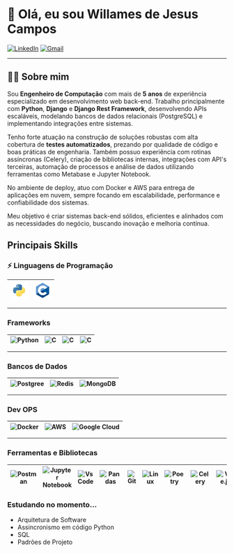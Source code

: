 # 👋 Olá, eu sou Willames de Jesus Campos

[![LinkedIn](https://img.shields.io/badge/LinkedIn-blue?logo=linkedin&style=flat-square)](https://www.linkedin.com/in/willamescampos/)
[![Gmail](https://img.shields.io/badge/gmail-red?logo=gmail&style=flat-square)](mailto:willwjccampos@gmail.com)

---

## 🧑‍💻 Sobre mim

Sou **Engenheiro de Computação** com mais de **5 anos** de experiência especializado em desenvolvimento web back-end. Trabalho principalmente com **Python**, **Django** e **Django Rest Framework**, desenvolvendo APIs escaláveis, modelando bancos de dados relacionais (PostgreSQL) e implementando integrações entre sistemas.

Tenho forte atuação na construção de soluções robustas com alta cobertura de **testes automatizados**, prezando por qualidade de código e boas práticas de engenharia. Também possuo experiência com rotinas assíncronas (Celery), criação de bibliotecas internas, integrações com API's terceiras, automação de processos e análise de dados utilizando ferramentas como Metabase e Jupyter Notebook.

No ambiente de deploy, atuo com Docker e AWS para entrega de aplicações em nuvem, sempre focando em escalabilidade, performance e confiabilidade dos sistemas.

Meu objetivo é criar sistemas back-end sólidos, eficientes e alinhados com as necessidades do negócio, buscando inovação e melhoria contínua.



## Principais Skills

### ⚡ Linguagens de Programação

<img title="Python" alt="Python" width="40px" src="https://raw.githubusercontent.com/github/explore/master/topics/python/python.png" />|<img title="C" alt="C" width="40px" src="https://raw.githubusercontent.com/github/explore/master/topics/c/c.png">
|--|--|

---

### Frameworks
          
<img title="Django" alt="Python" width="40px" src="https://cdn.jsdelivr.net/gh/devicons/devicon@latest/icons/django/django-plain.svg"/>|<img title="Django Rest Framework" alt="C" width="40px" src="https://cdn.jsdelivr.net/gh/devicons/devicon@latest/icons/djangorest/djangorest-original-wordmark.svg">|<img title="Flask" alt="C" width="40px" src="https://cdn.jsdelivr.net/gh/devicons/devicon@latest/icons/flask/flask-original.svg">|<img title="Fast API" alt="C" width="40px" src="https://cdn.jsdelivr.net/gh/devicons/devicon@latest/icons/fastapi/fastapi-original-wordmark.svg">
|--|--|--|--|

---
### Bancos de Dados
<img title="Postgree" alt="Postgree" width="40px" src="https://cdn.jsdelivr.net/gh/devicons/devicon@latest/icons/postgresql/postgresql-original-wordmark.svg"/>|<img title="Redis" alt="Redis" width="40px" src="https://cdn.jsdelivr.net/gh/devicons/devicon@latest/icons/redis/redis-original-wordmark.svg">|<img title="MongoDB" alt="MongoDB" width="40px" src="https://cdn.jsdelivr.net/gh/devicons/devicon@latest/icons/mongodb/mongodb-original-wordmark.svg">
|--|--|--|
---

### Dev OPS
<img title="Docker" alt="Docker" width="40px" src="https://cdn.jsdelivr.net/gh/devicons/devicon@latest/icons/docker/docker-original-wordmark.svg"/>|<img title="AWS" alt="AWS" width="40px" src="https://cdn.jsdelivr.net/gh/devicons/devicon@latest/icons/amazonwebservices/amazonwebservices-original-wordmark.svg">|<img title="Google Cloud" alt="Google Cloud" width="40px" src="https://cdn.jsdelivr.net/gh/devicons/devicon@latest/icons/googlecloud/googlecloud-original-wordmark.svg">
|--|--|--|
---

### Ferramentas e Bibliotecas
<img title="Postman" alt="Postman" width="40px" src="https://cdn.jsdelivr.net/gh/devicons/devicon@latest/icons/postman/postman-plain-wordmark.svg"/>|<img title="Jupyter Notebook" alt="Jupyter Notebook" width="40px" src="https://cdn.jsdelivr.net/gh/devicons/devicon@latest/icons/jupyter/jupyter-original-wordmark.svg">|<img title="VS Code" alt="Vs Code" width="40px" src="https://cdn.jsdelivr.net/gh/devicons/devicon@latest/icons/vscode/vscode-original-wordmark.svg">|<img title="Pandas" alt="Pandas" width="40px" src="https://cdn.jsdelivr.net/gh/devicons/devicon@latest/icons/pandas/pandas-original-wordmark.svg">|<img title="Git" alt="Git" width="40px" src="https://cdn.jsdelivr.net/gh/devicons/devicon@latest/icons/git/git-plain-wordmark.svg">|<img title="Linux" alt="Linux" width="40px" src="https://cdn.jsdelivr.net/gh/devicons/devicon@latest/icons/linux/linux-original.svg">|<img title="Poetry" alt="Poetry" width="40px" src="https://cdn.jsdelivr.net/gh/devicons/devicon@latest/icons/poetry/poetry-original.svg">|<img title="Celery" alt="Celery" width="40px" src="https://miro.medium.com/v2/resize:fit:600/format:webp/1*KGc-JPw3KVwqQ77fCMCT6Q.png">|<img title="Vue.js" alt="Vue.js" width="40px" src="https://cdn.jsdelivr.net/gh/devicons/devicon@latest/icons/vuejs/vuejs-original-wordmark.svg">
|--|--|--|--|--|--|--|--|--|

### Estudando no momento...
 - Arquitetura de Software
 - Assincronismo em código Python
 - SQL
 - Padrões de Projeto



